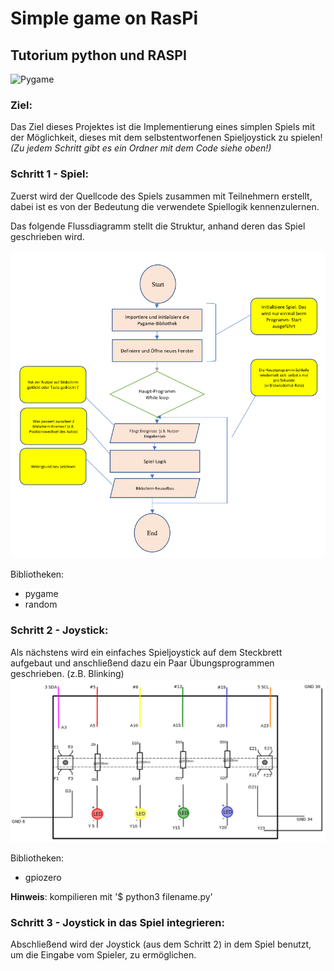 # Simple game on RasPi 
## Tutorium python und RASPI
![Pygame](pics/pygame2.gif)

### Ziel:

Das Ziel dieses Projektes ist die Implementierung eines simplen Spiels mit 
der Möglichkeit, dieses mit dem selbstentworfenen Spieljoystick zu spielen!
*(Zu jedem Schritt gibt es ein Ordner mit dem Code siehe oben!)*

### Schritt 1 - Spiel:

Zuerst wird der Quellcode des Spiels zusammen mit Teilnehmern erstellt, dabei ist es
von der Bedeutung die verwendete Spiellogik kennenzulernen. 

Das folgende Flussdiagramm stellt die Struktur, anhand deren das Spiel geschrieben
wird.

![logic](pics/flowchart.png)

Bibliotheken:
- pygame
- random

### Schritt 2 - Joystick:

Als nächstens wird ein einfaches Spieljoystick auf dem Steckbrett aufgebaut
und anschließend dazu ein Paar Übungsprogrammen geschrieben. (z.B. Blinking) 
![Pygame](pics/raspi_joystick.png)

Bibliotheken:
- gpiozero

**Hinweis**: kompilieren mit '$ python3 filename.py' 

### Schritt 3 - Joystick in das Spiel integrieren:

Abschließend wird der Joystick (aus dem Schritt 2) in dem Spiel benutzt, um
die Eingabe vom Spieler, zu ermöglichen.
